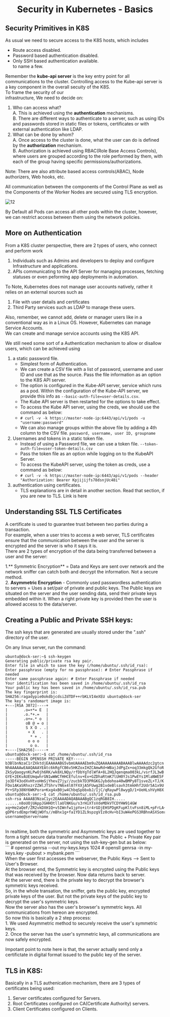 # <p style="text-align: center;">Security in Kubernetes - Basics</p>

## Security Primitives in K8S

As usual we need to secure access to the K8S hosts, which includes</br>
+ Route access disabled.</br>
+ Password based authentication disabled.</br>
+ Only SSH based authentication available.</br>
  to name a few.</br>

Remember the **kube-api server** is the key entry point for all communications to the cluster. Controlling access to the Kube-api server is a key component in the overall secuity of the K8S.</br>
To frame the security of our</br>
infrastructure, We need to decide on:</br>
1. Who can access what?</br>
   A. This is achieved using the **authentication** mechanisms.</br>
   B. There are different ways to authenticate to a server, such as using IDs and passwords stored in static files or tokens, certificates or with external authentication like LDAP.</br>
2. What can be done by whom?</br>
   A. Once access to the cluster is done, what the user can do is defined by the **authorization** mechanism.</br>
   B. Authorization is achieved using RBAC(Role Base Access Controls), where users are grouped according to the role performed by them, with each of the group having specific permissions/authorizations.</br>
   
Note: There are also attribute based access controls(ABAC), Node authorizers, Web hooks, etc.</br>

All communication between the components of the Control Plane as well as the Components of the Worker Nodes are secured using TLS encryption.</br>

![12](https://github.com/pyvivid/K8S-References/assets/94853400/8d013da6-1dc7-42f3-8cdb-a6aca1f012a7)

By Default all Pods can access all other pods within the cluster, however, we can restrict access between them using the network policies.

## More on Authentication

From a K8S cluster perspective, there are 2 types of users, who connect and perform work</br>
1. Individuals such as Admins and developers to deploy and configure Infrastructure and applications.</br>
2. APIs communicating to the API Server for managing processes, fetching statuses or even peforming app deployments in automation.</br>

To Note, Kubernetes does not manage user accounts natively, rather it relies on an external sources such as </br>
1. File with user details and certificates</br>
2. Third Party services such as LDAP to manage these users.</br>

Also, remember, we cannot add, delete or manager users like in a conventional way as in a Linux OS. However, Kubernetes can manage Service Accounts. </br>
We can create and manage service accounts using the K8S API.</br>

We still need some sort of a Authentication mechanism to allow or disallow users, which can be achieved using </br>
1. a static password file.</br>
   + Simplest form of Authentication.
   + We can create a CSV file with a list of password, username and user ID and use that as the source. Pass the file information as an option to the K8S API server.
   + The option is configured in the Kube-API server, service which runs as a pod. Within the configuration of the Kube-API server, we provide this info as ```--basic-auth-file=user-details.csv```.
   + The Kube API server is then restarted for the options to take effect.
   + To access the Kube API server, using the creds, we should use the command as below:
   + ```# curl -v -k https://master-node-ip:6443/api/v1/pods -u "username:password"```
   + We can also manage groups within the above file by adding a 4th column to the CSV file.  ```password, username, user ID, groupname```
2. Usernames and tokens in a static token file.</br>
   + Instead of using a Password file, we can use a token file. ```--token-auth-file=user-token-details.csv```
   + Pass the token file as an option while logging on to the KubeAPI Server.
   + To access the KubeAPI server, using the token as creds, use a command as below:
   + ```# curl -v -k https://master-node-ip:6443/api/v1/pods --header "Authorization: Bearer Kpjijijfs78dsnjUc48i"```
4. authentication using certificates.</br>
   + TLS explanations are in detail in another section. Read that section, if you are new to TLS. Link is here
  
## Understanding SSL TLS Certificates

A certificate is used to guarantee trust between two parties during a transaction.</br>
For example, when a user tries to access a web server, TLS certificates ensure that the communication between the user and the server is encrypted and the server is who it says it is.</br>
There are 2 types of encryption of the data being transferred between a user and the server:</br>

1.** Symmetric Encryption** = Data and Keys are sent over network and the network sniffer can catch both and decrypt the information. Not a secure method.</br>
2. **Asymmetric Encryption** - Commonly used passwordless authentication to servers = Uses a set/pair of private and public keys. The Public keys are situated on the server and the user sending data, send their private keys embedded within it. When a right private key is provided then the user is allowed access to the data/server.</br>

## Creating a Public and Private SSH keys:

The ssh keys that are generated are usually stored under the ".ssh" directory of the user.</br>

On any linux server, run the command:</br>
```
ubuntu@dock-ser:~$ ssh-keygen
Generating public/private rsa key pair.
Enter file in which to save the key (/home/ubuntu/.ssh/id_rsa): 
Enter passphrase (empty for no passphrase): # Enter Passphrase if needed
Enter same passphrase again: # Enter Passphrase if needed
Your identification has been saved in /home/ubuntu/.ssh/id_rsa
Your public key has been saved in /home/ubuntu/.ssh/id_rsa.pub
The key fingerprint is:
SHA256:ragadypie0okdbjcdsiZdTDF++rbKLVI4eXEU ubuntu@dock-ser
The key's randomart image is:
+---[RSA 3072]----+
|       .o=+*= E  |
|       .o.*+.=   |
|       .o+=.* o  |
|        oB @ = o |
|        S X O . .|
|         + X   . |
|          * + .  |
|         o o o   |
|          o o.   |
+----[SHA256]-----+
ubuntu@dock-ser:~$ cat /home/ubuntu/.ssh/id_rsa
-----BEGIN OPENSSH PRIVATE KEY-----
b3BlbnNzaC1rZXktdjEAAAAABG5vbmUAAAAEbm9uZQAAAAAAAAABAAABlwAAAAdzc2gtcn
NhAAAAAwEAAQAAAYEAtc6kRgfCB6v5HKZoxIHZCAmwRd+WBajJdPgZx+oq33mkgQk2GfoR
ZkSyQaogynKLPwOjh6RK/wk8XLNQy/rfDbYgTdlWfA+8L2HQJqenqma003kL/vsrfJL3wB
GYE+2EKvAUEUmqwhrGN1wWWCfHHCEfulnv+Ex+GZDhaRtmK7lUH0YJs1PwEYs1MlaNWE5F
jo3Df43odXvHtvoHmSjYhevZ7jy//zucbkTD3PRGKGJybdohoa40wBMPy8T1sveZL+TJ/K
FDo1AKaSRhxzrZZWlJTShrv7N6x4l07FXXjA5FUwg2B1vdeBlsavh3tmkHhf2Udr5A1x9U
Pr+SFp38NY6WKPora+Kxg4xB0jw4ChbqSpbbxbJ/IjC/qRaywPl8wygD/1+UeHLshVyH8X................
ubuntu@dock-ser:~$ cat /home/ubuntu/.ssh/id_rsa.pub
ssh-rsa AAAAB3NzaC1yc2EAAAADAQABAAABgQC1zqRGB8IH.....
......n8oUOjUAppJGHHOtllaUlNKGu/s3rHiXTsVdeMDkVTCDYHW914GW
xq+He2aQeF/ZR2vkDXH1Q+v5IWnfw1jpYo+itr4rGDjEHSPDgKFupKltvFsn8iML+pFrLA+XzDKAP/X5R4cuyFXIfxfiU6LD4tE
gDP6rsdEmprhWQjWOfs//mBhx1g+fa1YD1ZL9spzgVIz0cHv+bI3uW4ePGS3RBhnASXSomraE8Hjo69gfJ63TT8rdwSuaEFe98pKsk= username@servername

```
</br>
In realtime, both the symmetric and Asymmetric keys are used together to form a tight secure data transfer mechanism. The Public + Private Key pair is generated on the server, not using the ssh-key-gen but as below:</br>
```
# openssl genrsa --out my-keys.keys 1024
# opensll genrsa -in my-keys.key -pubout > mybank.pem
```</br>
When the user first accesses the webserver, the Public Keys --> Sent to User's Browser.</br>
At the browser end, the Symmetric key is encrypted using the Public keys that was received by the browser. Now data returns back to server.</br>
At the server end, there is the private key to decrypt the browser's symmetric keys received. </br>
So, in the whole transation, the sniffer, gets the public key, encrypted private keys of the user. But not the private keys of the public key to decrypt the user's symmetric keys.</br>
Now the server also has the user's browser's symmetric keys. All communications from hereon are encrypted.</br>
So now this is basically a 2 step process:</br>
1. We used Asymmetric method to securely receive the user's symmetric keys.</br>
2. Once the server has the user's symmetric keys, all communications are now safely encrypted.

Impotant point to note here is that, the server actually send only a certifictate in digital format issued to the public key of the server.</br>

## TLS in K8S:</br>

Basically in a TLS authenication mechanism, there are 3 types of certificates being used:</br>
1. Server certificates configured for Servers.
2. Root Certificates configured on CA(Certificate Authority) servers.
3. Client Certificates configured on Clients.</br>


